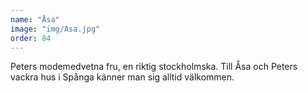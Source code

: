 ```yaml
---
name: "Åsa"
image: "img/Asa.jpg"
order: 84
---
```

Peters modemedvetna fru, en riktig stockholmska. Till Åsa och Peters vackra hus i Spånga känner man sig alltid välkommen.
